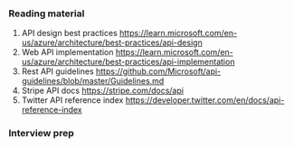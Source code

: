 

### Reading material
1. API design best practices https://learn.microsoft.com/en-us/azure/architecture/best-practices/api-design
2. Web API implementation https://learn.microsoft.com/en-us/azure/architecture/best-practices/api-implementation
3. Rest API guidelines https://github.com/Microsoft/api-guidelines/blob/master/Guidelines.md 
4. Stripe API docs https://stripe.com/docs/api
5. Twitter API reference index https://developer.twitter.com/en/docs/api-reference-index

### Interview prep